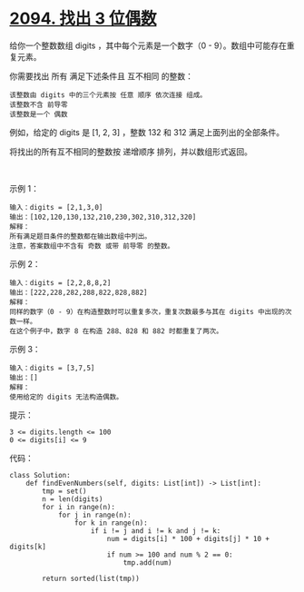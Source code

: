 # [2094. 找出 3 位偶数](https://leetcode.cn/problems/finding-3-digit-even-numbers/)

给你一个整数数组 digits ，其中每个元素是一个数字（0 - 9）。数组中可能存在重复元素。

你需要找出 所有 满足下述条件且 互不相同 的整数：
```
该整数由 digits 中的三个元素按 任意 顺序 依次连接 组成。
该整数不含 前导零
该整数是一个 偶数
```
例如，给定的 digits 是 [1, 2, 3] ，整数 132 和 312 满足上面列出的全部条件。

将找出的所有互不相同的整数按 递增顺序 排列，并以数组形式返回。

 

示例 1：
```
输入：digits = [2,1,3,0]
输出：[102,120,130,132,210,230,302,310,312,320]
解释：
所有满足题目条件的整数都在输出数组中列出。 
注意，答案数组中不含有 奇数 或带 前导零 的整数。
```
示例 2：
```
输入：digits = [2,2,8,8,2]
输出：[222,228,282,288,822,828,882]
解释：
同样的数字（0 - 9）在构造整数时可以重复多次，重复次数最多与其在 digits 中出现的次数一样。 
在这个例子中，数字 8 在构造 288、828 和 882 时都重复了两次。 
```
示例 3：
```
输入：digits = [3,7,5]
输出：[]
解释：
使用给定的 digits 无法构造偶数。
```

提示：
```
3 <= digits.length <= 100
0 <= digits[i] <= 9
```

代码：
```python3
class Solution:
    def findEvenNumbers(self, digits: List[int]) -> List[int]:
        tmp = set()
        n = len(digits)
        for i in range(n):
            for j in range(n):
                for k in range(n):
                    if i != j and i != k and j != k:
                        num = digits[i] * 100 + digits[j] * 10 + digits[k]
                        if num >= 100 and num % 2 == 0:
                            tmp.add(num)
        
        return sorted(list(tmp))
```